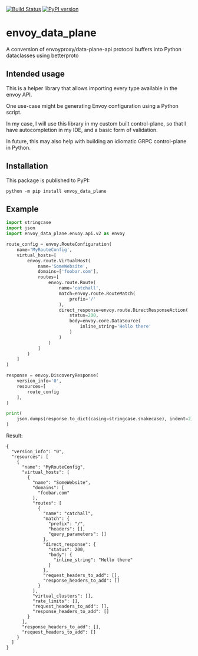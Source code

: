 [![Build Status](https://travis-ci.org/cetanu/envoy_data_plane.svg?branch=master)](https://travis-ci.org/cetanu/envoy_data_plane) 
[![PyPI version](https://badge.fury.io/py/envoy-data-plane.svg)](https://badge.fury.io/py/envoy-data-plane)

# envoy_data_plane

A conversion of envoyproxy/data-plane-api protocol buffers into Python dataclasses using betterproto

## Intended usage

This is a helper library that allows importing every type available in the envoy API.

One use-case might be generating Envoy configuration using a Python script.

In my case, I will use this library in my custom built control-plane, 
so that I have autocompletion in my IDE, and a basic form of validation.

In future, this may also help with building an idiomatic GRPC control-plane in Python.

## Installation

This package is published to PyPI:

```shell script
python -m pip install envoy_data_plane
```

## Example

```python
import stringcase
import json
import envoy_data_plane.envoy.api.v2 as envoy

route_config = envoy.RouteConfiguration(
    name='MyRouteConfig',
    virtual_hosts=[
        envoy.route.VirtualHost(
            name='SomeWebsite',
            domains=['foobar.com'],
            routes=[
                envoy.route.Route(
                    name='catchall',
                    match=envoy.route.RouteMatch(
                        prefix='/'
                    ),
                    direct_response=envoy.route.DirectResponseAction(
                        status=200,
                        body=envoy.core.DataSource(
                            inline_string='Hello there'
                        )
                    )
                )
            ]
        )
    ]
)

response = envoy.DiscoveryResponse(
    version_info='0',
    resources=[
        route_config
    ],
)

print(
    json.dumps(response.to_dict(casing=stringcase.snakecase), indent=2)
)
```

Result:
```
{
  "version_info": "0",
  "resources": [
    {
      "name": "MyRouteConfig",
      "virtual_hosts": [
        {
          "name": "SomeWebsite",
          "domains": [
            "foobar.com"
          ],
          "routes": [
            {
              "name": "catchall",
              "match": {
                "prefix": "/",
                "headers": [],
                "query_parameters": []
              },
              "direct_response": {
                "status": 200,
                "body": {
                  "inline_string": "Hello there"
                }
              },
              "request_headers_to_add": [],
              "response_headers_to_add": []
            }
          ],
          "virtual_clusters": [],
          "rate_limits": [],
          "request_headers_to_add": [],
          "response_headers_to_add": []
        }
      ],
      "response_headers_to_add": [],
      "request_headers_to_add": []
    }
  ]
}

```
